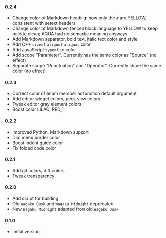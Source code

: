 #### 0.2.4

- Change color of Markdown heading: now only the `#` are YELLOW, consistent with setext headers
- Change color of Markdown fenced block language to YELLOW to keep palette clean; AQUA had no semantic meaning anyways
- Add Markdown separator, bold text, italic text color and style
- Add C++ `sizeof` `alignof` `alignas` color
- Add JavaScript `typeof` `in` color
- Add scope "Parameter". Currently has the same color as "Source" (no effect)
- Separate scope "Punctuation" and "Operator". Currently share the same color (no effect)

#### 0.2.3

- Correct color of enum member as function default argument
- Add editor widget colors, peek view colors
- Tweak editor gray element colors
- Boost color LILAC, RED_1

#### 0.2.2

- Improved Python, Markdown support
- Dim menu border color
- Boost indent guide color
- Fix folded code color

#### 0.2.1

- Add git colors, diff colors
- Tweak transparency

#### 0.2.0

- Add script for building
- Old `Wagaku Dusk` and `Wagaku Midnight` deprecated
- New `Wagaku Midnight` adapted from old `Wagaku Dusk`

#### 0.1.0

- Initial version
